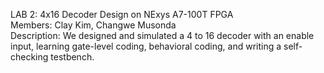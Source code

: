 LAB 2: 4x16 Decoder Design on NExys A7-100T FPGA<br>
Members: Clay Kim, Changwe Musonda<br>
Description: We designed and simulated a 4 to 16 decoder with an enable input, learning gate-level coding, behavioral coding, and writing a self-checking testbench.
